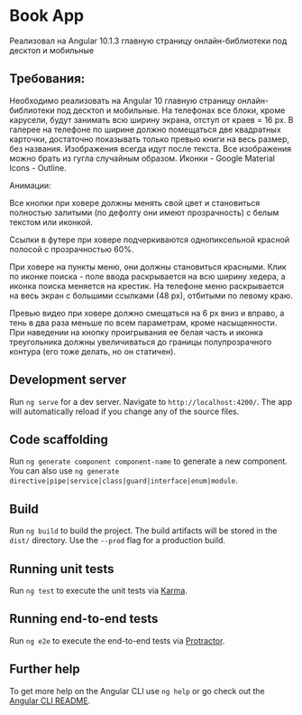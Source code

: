 # Book App
Реализовал на Angular 10.1.3 главную страницу онлайн-библиотеки под десктоп и мобильные

## Требования:
Необходимо реализовать на Angular 10 главную страницу онлайн-библиотеки под десктоп и мобильные. На телефонах все блоки, кроме карусели, будут занимать всю ширину экрана, отступ от краев = 16 рх. В галерее на телефоне по ширине должно помещаться две квадратных карточки, достаточно показывать только превью книги на весь размер, без названия. Изображения всегда идут после текста.
Все изображения можно брать из гугла случайным образом.
Иконки - Google Material Icons - Outline.

Анимации:

Все кнопки при ховере должны менять свой цвет и становиться полностью залитыми (по дефолту они имеют прозрачность) с белым текстом или иконкой.







Ссылки в футере при ховере подчеркиваются однопиксельной красной полосой с прозрачностью 60%.







При ховере на пункты меню, они должны становиться красными. Клик по иконке поиска - поле ввода раскрывается на всю ширину хедера, а иконка поиска меняется на крестик. На телефоне меню раскрывается на весь экран с большими ссылками (48 рх), отбитыми по левому краю.







Превью видео при ховере должно смещаться на 6 рх вниз и вправо, а тень в два раза меньше по всем параметрам, кроме насыщенности. При наведении на кнопку проигрывания ее белая часть и иконка треугольника должны увеличиваться до границы полупрозрачного контура (его тоже делать, но он статичен).






## Development server

Run `ng serve` for a dev server. Navigate to `http://localhost:4200/`. The app will automatically reload if you change any of the source files.

## Code scaffolding

Run `ng generate component component-name` to generate a new component. You can also use `ng generate directive|pipe|service|class|guard|interface|enum|module`.

## Build

Run `ng build` to build the project. The build artifacts will be stored in the `dist/` directory. Use the `--prod` flag for a production build.

## Running unit tests

Run `ng test` to execute the unit tests via [Karma](https://karma-runner.github.io).

## Running end-to-end tests

Run `ng e2e` to execute the end-to-end tests via [Protractor](http://www.protractortest.org/).

## Further help

To get more help on the Angular CLI use `ng help` or go check out the [Angular CLI README](https://github.com/angular/angular-cli/blob/master/README.md).
